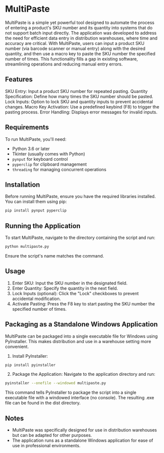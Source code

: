 # MultiPaste

MultiPaste is a simple yet powerful tool designed to automate the process of entering a product's SKU number and its quantity into systems that do not support batch input directly. The application was developed to address the need for efficient data entry in distribution warehouses, where time and accuracy are critical. With MultiPaste, users can input a product SKU number (via barcode scanner or manual entry) along with the desired quantity, and then use a macro key to paste the SKU number the specified number of times. This functionality fills a gap in existing software, streamlining operations and reducing manual entry errors.

## Features

SKU Entry: Input a product SKU number for repeated pasting.
Quantity Specification: Define how many times the SKU number should be pasted.
Lock Inputs: Option to lock SKU and quantity inputs to prevent accidental changes.
Macro Key Activation: Use a predefined keybind (F8) to trigger the pasting process.
Error Handling: Displays error messages for invalid inputs.

## Requirements

To run MultiPaste, you'll need:

- Python 3.6 or later
- Tkinter (usually comes with Python)
- `pynput` for keyboard control
- `pyperclip` for clipboard management
- `threading` for managing concurrent operations

## Installation

Before running MultiPaste, ensure you have the required libraries installed. You can install them using pip:

```bash
pip install pynput pyperclip
```

## Running the Application

To start MultiPaste, navigate to the directory containing the script and run:
    
```bash
python multipaste.py
```
Ensure the script's name matches the command.

## Usage

1. Enter SKU: Input the SKU number in the designated field.
2. Enter Quantity: Specify the quantity in the next field.
3. Lock Inputs (optional): Click the "Lock" checkboxes to prevent accidental modification.
4. Activate Pasting: Press the F8 key to start pasting the SKU number the specified number of times.

## Packaging as a Standalone Windows Application

MultiPaste can be packaged into a single executable file for Windows using PyInstaller. This makes distribution and use in a warehouse setting more convenient.

1. Install PyInstaller:
    
```bash
pip install pyinstaller
```
2. Package the Application:
Navigate to the application directory and run:

```bash
pyinstaller --onefile --windowed multipaste.py
```
This command tells PyInstaller to package the script into a single executable file with a windowed interface (no console). The resulting .exe file can be found in the dist directory.

## Notes

- MultiPaste was specifically designed for use in distribution warehouses but can be adapted for other purposes.
- The application runs as a standalone Windows application for ease of use in professional environments.
